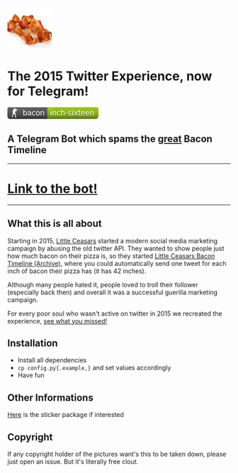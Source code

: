![You guessed it, inch sixteen](sticker/icon.png)

# The 2015 Twitter Experience, now for Telegram!

![](badge.png)

## A Telegram Bot which spams the [great](https://thenextweb.com/shareables/2015/04/13/bacon-bacon-bacon/) Bacon Timeline

---

# [Link to the bot!](https://t.me/bacon_timeline_bot)

---

## What this is all about

Starting in 2015, [Little Ceasars](https://littlecaesars.com/en-us/) started a modern social media marketing campaign by abusing the old twitter API. They wanted to show people just how much bacon on their pizza is, so they started [Little Ceasars Bacon Timeline (Archive)](https://web.archive.org/web/20160303113703/http://www.littlecaesarsbacontimeline.com/), where you could automatically send one tweet for each inch of bacon their pizza has (it has 42 inches).

Although many people hated it, people loved to troll their follower (especially back then) and overall it was a successful guerilla marketing campaign.

For every poor soul who wasn't active on twitter in 2015 we recreated the experience, [see what you missed!](https://t.me/bacon_timeline_bot)

## Installation

- Install all dependencies
- `cp config.py{.example,}` and set values accordingly
- Have fun

## Other Informations

[Here](https://t.me/addstickers/bacon_timeline) is the sticker package if interested

## Copyright
If any copyright holder of the pictures want's this to be taken down, please just open an issue. But it's literally free clout.
